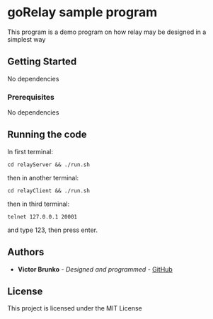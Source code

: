 # goRelay sample program

This program is a demo program on how relay may be designed in a simplest way

## Getting Started

No dependencies

### Prerequisites

No dependencies

## Running the code

In first terminal:
```
cd relayServer && ./run.sh
```

then in another terminal:

```
cd relayClient && ./run.sh
```

then in third terminal:

```
telnet 127.0.0.1 20001
```

and type 123, then press enter.

## Authors

* **Victor Brunko** - *Designed and programmed* - [GitHub](https://github.com/wildneuro)

## License

This project is licensed under the MIT License
